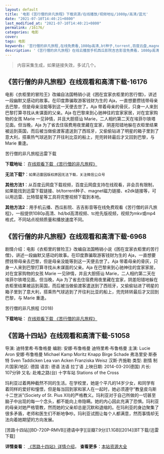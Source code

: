 ```yaml
---
layout: default
title: '电影《苦行僧的非凡旅程》下载资源/在线播放/视频地址/1080p/高清/蓝光'
date: "2021-07-10T14:40:21+0800"
last_modified_at: "2021-07-10T14:40:21+0800"
permalink: /16176/
categories: 电影
cover:
tags: 电影
keywords: '苦行僧的非凡旅程,在线免费看,1080p高清,bt种子,torrent,百度云盘,magnet,磁力链,迅雷下载资源'
description: '《苦行僧的非凡旅程》在线云播放手机西瓜影院吉吉影音免费看，1080p高清bd/hd未删减完整版和tc抢先枪版，mkv/mp4格式，附带bt/torrent种子、magnet/磁力链、百度云盘、网盘资源迅雷下载链接'
---
```


>内容采集生成，如果链接失效，多试几个。


## 《苦行僧的非凡旅程》在线观看和高清下载-16176

电影《衣柜里的冒险王》改编自法国畅销小说《困在宜家衣柜里的苦行僧》，讲述一段幽默又感动的故事。在印度靠骗取游客钱财为生的 Aja，一直想要攒钱带母亲去巴黎，但是母亲没能等到这一天便去世了。Aja 带着母亲的骨灰，只身一人来到巴黎打算寻找从未谋面的父亲。Aja 在巴黎来到心驰神往的宜家家居，对在宜家购物的女孩 Marie 一见钟情，并且大胆搭讪 Marie，二人相约第二天在埃菲尔铁塔见面。但当晚，Aja 为了省去住宿费用夜里藏在宜家，阴差阳错地躲在衣柜里结果被运到英国，而后被当做偷渡客遣送到了西班牙，又偷偷钻进了明星的箱子里到了意大利，搭乘热气球逃到了开往利比亚的船上，兜兜转转最后才又回到巴黎，与 Marie 重逢。


苦行僧的非凡旅程迅雷下载

**下载地址**： [在线观看下载 《苦行僧的非凡旅程》](https://www.993dy.com//vod-detail-id-31610.html) 


**无法下载?**：`如果迅雷因版权原因无法下载，关注微信公众号 `

**其他方法1**：从百度云网盘下载视频，百度云网盘支持在线观看，非会员有限制，如果能找到迅雷下载链接、bt/torrent种子、magnet磁力链接、e2dk链接等，可以用迅雷、比特彗星等工具将完整视频下载到本地。

**其他方法2**：用手机云播、西瓜影院、吉吉影音等在线免费观看《苦行僧的非凡旅程》，一般提供1080p高清、hd/bd高清视频、tc抢先版视频，视频为mkv或mp4格式，不同站点视频质量和播放速度不同。


## 《苦行僧的非凡旅程》在线观看和高清下载-6968

剧情介绍：电影《衣柜里的冒险王》改编自法国畅销小说《困在宜家衣柜里的苦行僧》，讲述一段幽默又感动的故事。在印度靠骗取游客钱财为生的 Aja，一直想要攒钱带母亲去巴黎，但是母亲没能等到这一天便去世了。Aja 带着母亲的骨灰，只身一人来到巴黎打算寻找从未谋面的父亲。Aja 在巴黎来到心驰神往的宜家家居，对在宜家购物的女孩 Marie 一见钟情，并且大胆搭讪 Marie，二人相约第二天在埃菲尔铁塔见面。但当晚，Aja 为了省去住宿费用夜里藏在宜家，阴差阳错地躲在衣柜里结果被运到英国，而后被当做偷渡客遣送到了西班牙，又偷偷钻进了明星的箱子里到了意大利，搭乘热气球逃到了开往利比亚的船上，兜兜转转最后才又回到巴黎，与 Marie 重逢。


苦行僧的非凡旅程 (2018)

**下载地址**： [在线观看下载 《苦行僧的非凡旅程》](https://www.btbtdy.me/btdy/dy13972.html) 


## 《苦路十四站》在线观看和高清下载-51058

导演: 迪特里希·布鲁格曼 编剧: 安娜·布鲁格曼 迪特里希·布鲁格曼 主演: Lucie Aron 安娜·布鲁格曼 Michael Kamp Moritz Knapp Birge Schade 弗洛里安·斯泰特 Sven Taddicken Lea van Acken Franziska Weisz 汉斯·齐施勒 类型: 剧情 制片国家/地区: 德国 语言: 德语 法语 拉丁语 上映日期: 2014-03-20(德国) 片长: 107分钟 又名: 赴难之路(台) 十字车站 Stations of the Cross

玛利亚过着两种截然不同的生活。在学校里，她是个平凡的14岁少女，和同学有着同样的爱好和憧憬，但是每当回到家和家人在一起时，她必须遵守“教皇皮乌斯十二世派”(Society of St. Pius XII)的严格教义。玛利亚对于自己所做的一切甚至脑子中出现的每一个念头，都不能向上帝隐瞒。她的内心因此充满了恐惧。玛利亚的母亲对她严格管教，然而她的父亲却总是沉默和退缩的。在玛利亚的身边聚集了很多矛盾，老师和医生们不断地争吵。玛利亚试图让每个人都满意，然而事情却无法向着她期望的方向发展。


[苦路十四站][BD-720P-RMVB][德语中字][豆瓣7.9分][1.1GB][2014][BT下载/迅雷下载]

**详情查看**： [《苦路十四站》详情介绍](/movie/51058/)， **查看更多**：[本站资源大全](/movie/t/all/)

